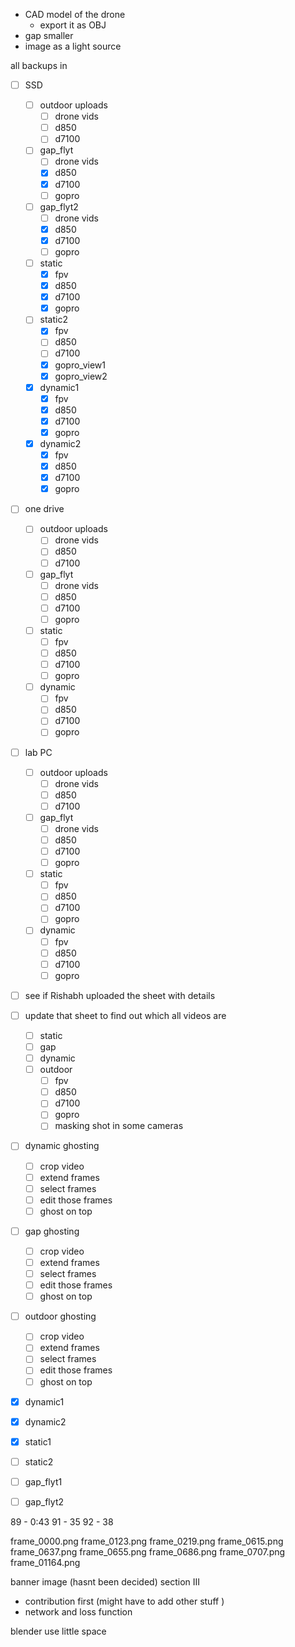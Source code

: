 - CAD model of the drone
	- export it as OBJ
- gap smaller 
- image as a light source

all backups in 
- [ ] SSD
	- [ ] outdoor uploads
		- [ ] drone vids
		- [ ] d850
		- [ ] d7100
	- [ ] gap_flyt
		- [ ] drone vids
		- [x] d850
		- [x] d7100
		- [ ] gopro
	- [ ] gap_flyt2
		- [ ] drone vids
		- [x] d850
		- [x] d7100
		- [ ] gopro
	- [ ] static
		- [x] fpv
		- [x] d850
		- [x] d7100
		- [x] gopro
	- [ ] static2
		- [x] fpv
		- [ ] d850
		- [ ] d7100
		- [x] gopro_view1
		- [x] gopro_view2
	- [x] dynamic1
		- [x] fpv
		- [x] d850
		- [x] d7100
		- [x] gopro
	- [x] dynamic2
		- [x] fpv
		- [x] d850
		- [x] d7100
		- [x] gopro

- [ ] one drive
	- [ ] outdoor uploads
		- [ ] drone vids
		- [ ] d850
		- [ ] d7100
	- [ ] gap_flyt
		- [ ] drone vids
		- [ ] d850
		- [ ] d7100
		- [ ] gopro
	- [ ] static
		- [ ] fpv
		- [ ] d850
		- [ ] d7100
		- [ ] gopro
	- [ ] dynamic
		- [ ] fpv
		- [ ] d850
		- [ ] d7100
		- [ ] gopro
- [ ] lab PC
	- [ ] outdoor uploads
		- [ ] drone vids
		- [ ] d850
		- [ ] d7100
	- [ ] gap_flyt
		- [ ] drone vids
		- [ ] d850
		- [ ] d7100
		- [ ] gopro
	- [ ] static
		- [ ] fpv
		- [ ] d850
		- [ ] d7100
		- [ ] gopro
	- [ ] dynamic
		- [ ] fpv
		- [ ] d850
		- [ ] d7100
		- [ ] gopro

- [ ] see if Rishabh uploaded the sheet with details
- [ ] update that sheet to find out which all videos are
	- [ ] static
	- [ ] gap
	- [ ] dynamic
	- [ ] outdoor
		- [ ] fpv
		- [ ] d850
		- [ ] d7100
		- [ ] gopro
		- [ ] masking shot in some cameras

- [ ] dynamic ghosting
	- [ ] crop video
	- [ ] extend frames
	- [ ] select frames
	- [ ] edit those frames
	- [ ] ghost on top
- [ ] gap ghosting
	- [ ] crop video
	- [ ] extend frames
	- [ ] select frames
	- [ ] edit those frames
	- [ ] ghost on top
- [ ] outdoor ghosting
	- [ ] crop video
	- [ ] extend frames
	- [ ] select frames
	- [ ] edit those frames
	- [ ] ghost on top

- [x] dynamic1
- [x] dynamic2
- [x] static1
- [ ] static2
- [ ] gap_flyt1
- [ ] gap_flyt2




89 - 0:43
91 - 35
92 - 38


frame_0000.png 
frame_0123.png
frame_0219.png
frame_0615.png 
frame_0637.png 
frame_0655.png 
frame_0686.png
frame_0707.png
frame_01164.png



banner image (hasnt been decided)
section III
- contribution first (might have to add other stuff )
- network and loss function

blender use little space 



